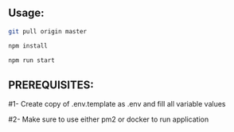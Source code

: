 ## Usage:

```bash
git pull origin master
```

```bash
npm install
```

```bash
npm run start
```



## PREREQUISITES:

#1- Create copy of .env.template as .env and fill all variable values


#2- Make sure to use either pm2 or docker to run application


